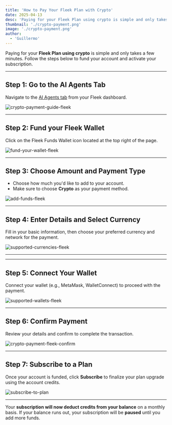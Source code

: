 ```yaml
---
title: 'How to Pay Your Fleek Plan with Crypto'
date: 2025-04-13
desc: 'Paying for your Fleek Plan using crypto is simple and only takes a few minutes. Follow the steps below to fund your account and activate your subscription."'
thumbnail: './crypto-payment.png'
image: './crypto-payment.png'
author:
  - 'Guillermo'
---
```


Paying for your **Fleek Plan using crypto** is simple and only takes a few minutes. Follow the steps below to fund your account and activate your subscription.

---

## Step 1: Go to the AI Agents Tab

Navigate to the [AI Agents tab](https://fleek.xyz/agents/) from your Fleek dashboard.

![crypto-payment-guide-fleek](./CPG-Step-1.png)

---

## Step 2: Fund your Fleek Wallet

Click on the Fleek Funds Wallet icon located at the top right of the page.

![fund-your-wallet-fleek](./CPG-Step-2.png)

---

## Step 3: Choose Amount and Payment Type

- Choose how much you'd like to add to your account.
- Make sure to choose **Crypto** as your payment method.

![add-funds-fleek](./CPG-Step-3.png)

---

## Step 4: Enter Details and Select Currency

Fill in your basic information, then choose your preferred currency and network for the payment.

![supported-currencies-fleek](./CPG-Step-4.png)

---

---

## Step 5: Connect Your Wallet

Connect your wallet (e.g., MetaMask, WalletConnect) to proceed with the payment.

![supported-wallets-fleek](./CPG-Step-5.png)

---

## Step 6: Confirm Payment

Review your details and confirm to complete the transaction.

![crypto-payment-fleek-confirm](./CPG-Step-6.png)

---

## Step 7: Subscribe to a Plan

Once your account is funded, click **Subscribe** to finalize your plan upgrade using the account credits.

![subscribe-to-plan](./CPG-Step-7.png)

---

Your **subscription will now deduct credits from your balance** on a monthly basis.
If your balance runs out, your subscription will be **paused** until you add more funds.

